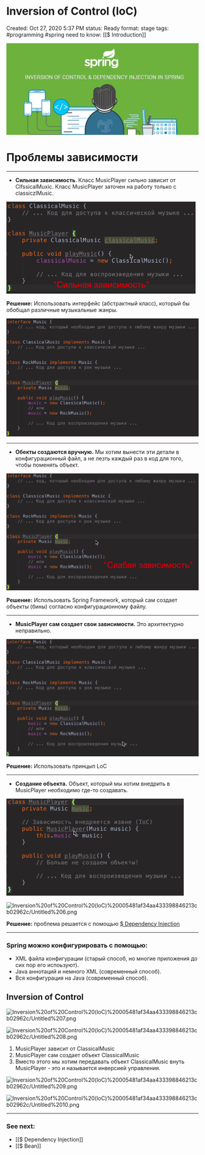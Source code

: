 # Inversion of Control (loC)

Created: Oct 27, 2020 5:37 PM
status: Ready
format: stage
tags: #programming #spring
need to know: [[$ Introduction]]

![Inversion%20of%20Control%20(loC)%20005481af34aa433398846213cb02962c/Untitled.png](Images/Programming/Spring%20Framework/Inversion%20of%20Control%20(loC)%20005481af34aa433398846213cb02962c/Untitled.png)

# Проблемы зависимости

---

- **Сильная зависимость**. Класс MusicPlayer сильно зависит от ClfssicalMuxic. Класс MusicPlayer заточен на работу только с classiczlMusic.

![Inversion%20of%20Control%20(loC)%20005481af34aa433398846213cb02962c/Untitled%201.png](Images/Programming/Spring%20Framework/Inversion%20of%20Control%20(loC)%20005481af34aa433398846213cb02962c/Untitled%201.png)

**Решение:** Использовать интерфейс (абстрактный класс), который бы обобщал различные музыкальные жанры.

![Inversion%20of%20Control%20(loC)%20005481af34aa433398846213cb02962c/Untitled%202.png](Images/Programming/Spring%20Framework/Inversion%20of%20Control%20(loC)%20005481af34aa433398846213cb02962c/Untitled%202.png)

---

- **Обекты создаются вручную.** Мы хотим вынести эти детали в конфигурационный файл, а не лезть каждый раз в код для того, чтобы поменять объект.

![Inversion%20of%20Control%20(loC)%20005481af34aa433398846213cb02962c/Untitled%203.png](Images/Programming/Spring%20Framework/Inversion%20of%20Control%20(loC)%20005481af34aa433398846213cb02962c/Untitled%203.png)

**Решение:** Использовать Spring Framework, который сам создает объекты (бины) согласно конфигурационному файлу.

---

- **MusicPlayer сам создает свои зависимости.** Это архитектурно неправильно.

![Inversion%20of%20Control%20(loC)%20005481af34aa433398846213cb02962c/Untitled%204.png](Images/Programming/Spring%20Framework/Inversion%20of%20Control%20(loC)%20005481af34aa433398846213cb02962c/Untitled%204.png)

**Решение:** Использовать принцып LoC

---

- **Создание объекта.** Объект, который мы хотим внедрить в MusicPlayer необходимо где-то создавать.

![Inversion%20of%20Control%20(loC)%20005481af34aa433398846213cb02962c/Untitled%205.png](Images/Programming/Spring%20Framework/Inversion%20of%20Control%20(loC)%20005481af34aa433398846213cb02962c/Untitled%205.png)

![Inversion%20of%20Control%20(loC)%20005481af34aa433398846213cb02962c/Untitled%206.png](Untitled%206.png)

**Решение:** проблема решается с помощью [$ Dependency Injection]($%20Dependency%20Injection.md) 

---

### Spring можно конфигурировать с помощью:

- XML файла конфигурации (старый способ, но многие приложения до сих пор его испоьзуют).
- Java аннотаций и немного XML (современный способ).
- Вся конфигурация на Java (современный способ).

## Inversion of Control

![Inversion%20of%20Control%20(loC)%20005481af34aa433398846213cb02962c/Untitled%207.png](Untitled%207.png)

![Inversion%20of%20Control%20(loC)%20005481af34aa433398846213cb02962c/Untitled%208.png](Untitled%208.png)

1. MusicPlayer зависит от СlassicalMusic
2. MusicPlayer сам создает объект ClassicalMusic
3. Вместо этого мы хотим передавать объект ClassicalMusic внуть MusicPlayer - это и называется инверсией управления.

![Inversion%20of%20Control%20(loC)%20005481af34aa433398846213cb02962c/Untitled%209.png](Untitled%209.png)

![Inversion%20of%20Control%20(loC)%20005481af34aa433398846213cb02962c/Untitled%2010.png](Untitled%2010.png)

---
### See next:
- [[$ Dependency Injection]]
- [[$ Bean]]